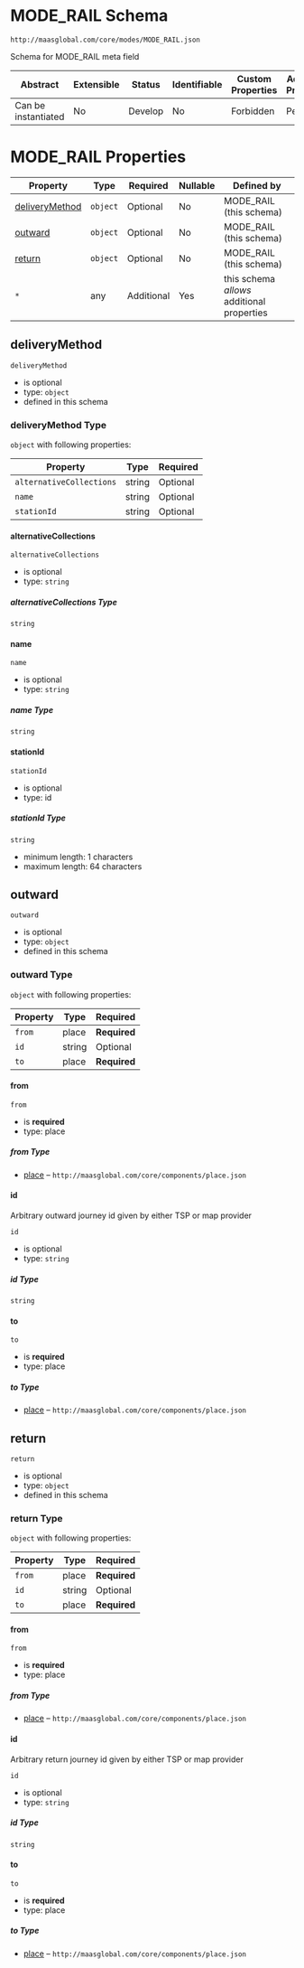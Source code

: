 # MODE_RAIL Schema

```
http://maasglobal.com/core/modes/MODE_RAIL.json
```

Schema for MODE_RAIL meta field

| Abstract            | Extensible | Status  | Identifiable | Custom Properties | Additional Properties | Defined In                                  |
| ------------------- | ---------- | ------- | ------------ | ----------------- | --------------------- | ------------------------------------------- |
| Can be instantiated | No         | Develop | No           | Forbidden         | Permitted             | [core/modes/MODE_RAIL.json](MODE_RAIL.json) |

# MODE_RAIL Properties

| Property                          | Type     | Required   | Nullable | Defined by                                 |
| --------------------------------- | -------- | ---------- | -------- | ------------------------------------------ |
| [deliveryMethod](#deliverymethod) | `object` | Optional   | No       | MODE_RAIL (this schema)                    |
| [outward](#outward)               | `object` | Optional   | No       | MODE_RAIL (this schema)                    |
| [return](#return)                 | `object` | Optional   | No       | MODE_RAIL (this schema)                    |
| `*`                               | any      | Additional | Yes      | this schema _allows_ additional properties |

## deliveryMethod

`deliveryMethod`

- is optional
- type: `object`
- defined in this schema

### deliveryMethod Type

`object` with following properties:

| Property                 | Type   | Required |
| ------------------------ | ------ | -------- |
| `alternativeCollections` | string | Optional |
| `name`                   | string | Optional |
| `stationId`              | string | Optional |

#### alternativeCollections

`alternativeCollections`

- is optional
- type: `string`

##### alternativeCollections Type

`string`

#### name

`name`

- is optional
- type: `string`

##### name Type

`string`

#### stationId

`stationId`

- is optional
- type: id

##### stationId Type

`string`

- minimum length: 1 characters
- maximum length: 64 characters

## outward

`outward`

- is optional
- type: `object`
- defined in this schema

### outward Type

`object` with following properties:

| Property | Type   | Required     |
| -------- | ------ | ------------ |
| `from`   | place  | **Required** |
| `id`     | string | Optional     |
| `to`     | place  | **Required** |

#### from

`from`

- is **required**
- type: place

##### from Type

- [place](../components/place.md) – `http://maasglobal.com/core/components/place.json`

#### id

Arbitrary outward journey id given by either TSP or map provider

`id`

- is optional
- type: `string`

##### id Type

`string`

#### to

`to`

- is **required**
- type: place

##### to Type

- [place](../components/place.md) – `http://maasglobal.com/core/components/place.json`

## return

`return`

- is optional
- type: `object`
- defined in this schema

### return Type

`object` with following properties:

| Property | Type   | Required     |
| -------- | ------ | ------------ |
| `from`   | place  | **Required** |
| `id`     | string | Optional     |
| `to`     | place  | **Required** |

#### from

`from`

- is **required**
- type: place

##### from Type

- [place](../components/place.md) – `http://maasglobal.com/core/components/place.json`

#### id

Arbitrary return journey id given by either TSP or map provider

`id`

- is optional
- type: `string`

##### id Type

`string`

#### to

`to`

- is **required**
- type: place

##### to Type

- [place](../components/place.md) – `http://maasglobal.com/core/components/place.json`

